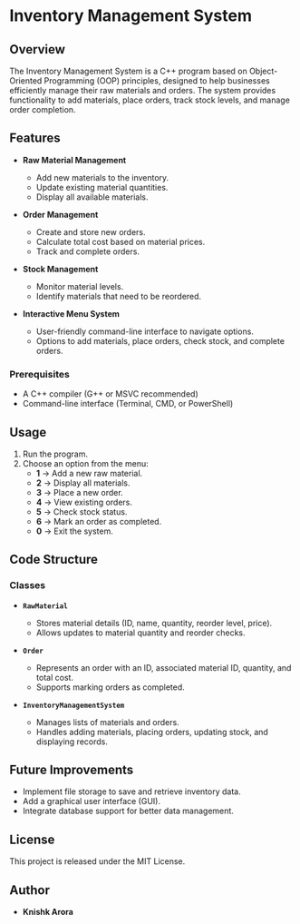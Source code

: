 # Inventory Management System

## Overview
The Inventory Management System is a C++ program based on Object-Oriented Programming (OOP) principles, designed to help businesses efficiently manage their raw materials and orders. The system provides functionality to add materials, place orders, track stock levels, and manage order completion.

## Features
- **Raw Material Management**
  - Add new materials to the inventory.
  - Update existing material quantities.
  - Display all available materials.
  
- **Order Management**
  - Create and store new orders.
  - Calculate total cost based on material prices.
  - Track and complete orders.
  
- **Stock Management**
  - Monitor material levels.
  - Identify materials that need to be reordered.

- **Interactive Menu System**
  - User-friendly command-line interface to navigate options.
  - Options to add materials, place orders, check stock, and complete orders.

### Prerequisites
- A C++ compiler (G++ or MSVC recommended)
- Command-line interface (Terminal, CMD, or PowerShell)

## Usage
1. Run the program.
2. Choose an option from the menu:
   - **1** -> Add a new raw material.
   - **2** -> Display all materials.
   - **3** -> Place a new order.
   - **4** -> View existing orders.
   - **5** -> Check stock status.
   - **6** -> Mark an order as completed.
   - **0** -> Exit the system.

## Code Structure
### Classes
- **`RawMaterial`**
  - Stores material details (ID, name, quantity, reorder level, price).
  - Allows updates to material quantity and reorder checks.
  
- **`Order`**
  - Represents an order with an ID, associated material ID, quantity, and total cost.
  - Supports marking orders as completed.
  
- **`InventoryManagementSystem`**
  - Manages lists of materials and orders.
  - Handles adding materials, placing orders, updating stock, and displaying records.

## Future Improvements
- Implement file storage to save and retrieve inventory data.
- Add a graphical user interface (GUI).
- Integrate database support for better data management.

## License
This project is released under the MIT License.

## Author
- **Knishk Arora**

